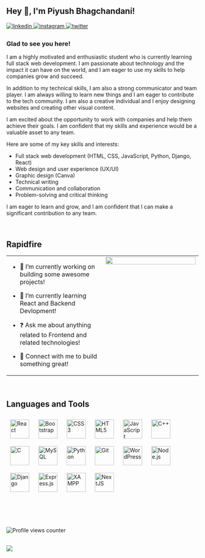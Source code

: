 ## Hey 👋, I'm Piyush Bhagchandani!  
  
<!--
<a href="https://github.com/piyushstacks" target="_blank">
 <img src=https://img.shields.io/badge/github-%2324292e.svg?&style=for-the-badge&logo=github&logoColor=white alt=github style="margin-bottom: 5px;" /> 
</a>-->
<a href="https://linkedin.com/in/piyush-bhagchandani" target="_blank">
<img src=https://img.shields.io/badge/linkedin-%231E77B5.svg?&style=for-the-badge&logo=linkedin&logoColor=white alt=linkedin style="margin-bottom: 5px;" />
</a>
<a href="https://instagram.com/piyushstacks" target="_blank">
<img src=https://img.shields.io/badge/instagram-%23000000.svg?&style=for-the-badge&logo=instagram&logoColor=white alt=instagram style="margin-bottom: 5px;" />
</a>
<a href="https://twitter.com/PiyushStacks" target="_blank">
<img src=https://img.shields.io/badge/twitter-%2300acee.svg?&style=for-the-badge&logo=twitter&logoColor=white alt=twitter style="margin-bottom: 5px;" />
</a>
<!--<a href="https://medium.com/piyushbhagchandani" target="_blank">
<img src=https://img.shields.io/badge/medium-%23292929.svg?&style=for-the-badge&logo=medium&logoColor=white alt=medium style="margin-bottom: 5px;" />
</a> -->
  



### Glad to see you here!  
I am a highly motivated and enthusiastic student who is currently learning full stack web development. I am passionate about technology and the impact it can have on the world, and I am eager to use my skills to help companies grow and succeed.

In addition to my technical skills, I am also a strong communicator and team player. I am always willing to learn new things and I am eager to contribute to the tech community. I am also a creative individual and I enjoy designing websites and creating other visual content.

I am excited about the opportunity to work with companies and help them achieve their goals. I am confident that my skills and experience would be a valuable asset to any team.

Here are some of my key skills and interests:

* Full stack web development (HTML, CSS, JavaScript, Python, Django, React)
* Web design and user experience (UX/UI)
* Graphic design (Canva)
* Technical writing
* Communication and collaboration
* Problem-solving and critical thinking

I am eager to learn and grow, and I am confident that I can make a significant contribution to any team.  
  

<br/>  


## Rapidfire  
<table><tr><td valign="top" width="50%">

- 🔭 I’m currently working on building some awesome projects!  
  

- 🌱 I’m currently learning React and Backend Devlopment!  
  

- ❓ Ask me about anything related to Frontend and related technologies!  
  

- 🤝 Connect with me to build something great!  


</td><td valign="top" width="50%">

<div align="center">
<img src="https://media.giphy.com/media/v1.Y2lkPTc5MGI3NjExemd4cXYxeGZyNG1ya2p6dTF1eDdlczZwNzVha3RldjY4MmRjOGdwMCZlcD12MV9pbnRlcm5hbF9naWZfYnlfaWQmY3Q9Zw/fg9WTiKqZ0ZM6o244o/giphy.gif" align="center" style="width: 100%" />
</div>  

</td></tr></table>  

<br/>  


## Languages and Tools  
<div align="justified">  
<a href="https://reactjs.org/" target="_blank"><img style="margin: 10px" src="https://profilinator.rishav.dev/skills-assets/react-original-wordmark.svg" alt="React" height="50" /></a>  
<a href="https://getbootstrap.com/docs/3.4/javascript/" target="_blank"><img style="margin: 10px" src="https://profilinator.rishav.dev/skills-assets/bootstrap-plain.svg" alt="Bootstrap" height="50" /></a>  
<a href="https://www.w3schools.com/css/" target="_blank"><img style="margin: 10px" src="https://profilinator.rishav.dev/skills-assets/css3-original-wordmark.svg" alt="CSS3" height="50" /></a>  
<a href="https://en.wikipedia.org/wiki/HTML5" target="_blank"><img style="margin: 10px" src="https://profilinator.rishav.dev/skills-assets/html5-original-wordmark.svg" alt="HTML5" height="50" /></a>  
<a href="https://www.javascript.com/" target="_blank"><img style="margin: 10px" src="https://profilinator.rishav.dev/skills-assets/javascript-original.svg" alt="JavaScript" height="50" /></a>  
<a href="https://www.cplusplus.com/" target="_blank"><img style="margin: 10px" src="https://profilinator.rishav.dev/skills-assets/cplusplus-original.svg" alt="C++" height="50" /></a>  
<a href="https://www.cprogramming.com/" target="_blank"><img style="margin: 10px" src="https://profilinator.rishav.dev/skills-assets/c-original.svg" alt="C" height="50" /></a>  
<!-- <a href="https://www.docker.com/" target="_blank"><img style="margin: 10px" src="https://profilinator.rishav.dev/skills-assets/docker-original-wordmark.svg" alt="Docker" height="50" /></a>   -->
<!-- <a href="https://www.typescriptlang.org/" target="_blank"><img style="margin: 10px" src="https://profilinator.rishav.dev/skills-assets/typescript-original.svg" alt="TypeScript" height="50" /></a>   -->
<a href="https://www.mysql.com/" target="_blank"><img style="margin: 10px" src="https://profilinator.rishav.dev/skills-assets/mysql-original-wordmark.svg" alt="MySQL" height="50" /></a>  
<!-- <a href="https://www.mongodb.com/" target="_blank"><img style="margin: 10px" src="https://profilinator.rishav.dev/skills-assets/mongodb-original-wordmark.svg" alt="MongoDB" height="50" /></a>   -->
<a href="https://www.python.org/" target="_blank"><img style="margin: 10px" src="https://profilinator.rishav.dev/skills-assets/python-original.svg" alt="Python" height="50" /></a>  
<a href="https://github.com/" target="_blank"><img style="margin: 10px" src="https://profilinator.rishav.dev/skills-assets/git-scm-icon.svg" alt="Git" height="50" /></a>  
<a href="https://wordpress.com/" target="_blank"><img style="margin: 10px" src="https://profilinator.rishav.dev/skills-assets/wordpress.png" alt="WordPress" height="50" /></a>  
<a href="https://nodejs.org/" target="_blank"><img style="margin: 10px" src="https://profilinator.rishav.dev/skills-assets/nodejs-original-wordmark.svg" alt="Node.js" height="50" /></a>  
<a href="https://www.djangoproject.com/" target="_blank"><img style="margin: 10px" src="https://profilinator.rishav.dev/skills-assets/django-original.svg" alt="Django" height="50" /></a>  
<a href="https://expressjs.com/" target="_blank"><img style="margin: 10px" src="https://programador-jr.vercel.app/assets/images/expressjs.png" alt="Express.js" height="50" /></a>  
<a href="https://www.apachefriends.org/" target="_blank"><img style="margin: 10px" src="https://profilinator.rishav.dev/skills-assets/xampp.png" alt="XAMPP" height="50" /></a>  
<a href="https://nextjs.org/" target="_blank"><img style="margin: 10px" src="https://profilinator.rishav.dev/skills-assets/nextjs.png" alt="NextJS" height="50" /></a>  
</div>  

<br/>  

<br/>  

<!--
## Github Stats  
<table><tr><td valign="top" width="55%">

<div align="center"><img src="https://github-readme-stats.vercel.app/api?username=PiyushStacksCode&theme=shades-of-purple&hide_border=false&include_all_commits=false&count_private=true" align="center" style="width: 100%" /></div>

</td><td valign="top" width="45%">

<img src="https://github-readme-stats.vercel.app/api/top-langs/?username=PiyushStacksCode&theme=shades-of-purple&hide_border=false&include_all_commits=false&count_private=false&layout=compact" align="left" style="width: 100%" />

</td>


<tr><td valign="top" width="100%" colspan="2">

<div align="center"><img src="https://github-readme-streak-stats.herokuapp.com/?user=PiyushStacksCode&theme=shades-of-purple&hide_border=false" align="center" style="width: 100%" /></div>

</td>
</tr>-->

</table>  

<br/>  

<!-- Proudly created with GPRM ( https://gprm.itsvg.in ) -->

<br/>  

![Profile views counter](https://komarev.com/ghpvc/?username=PiyushStacksCode&&style=flat-square)  
  

<br/>  

<div align="left">
            <a href="https://www.buymeacoffee.com/piyushbhagchandani" target="_blank" style="display: inline-block;">
                <img
                    src="https://img.shields.io/badge/Donate-Buy%20Me%20A%20Coffee-orange.svg?style=flat-square&logo=buymeacoffee" 
                    align="left"
                />
            </a></div>
<br />

